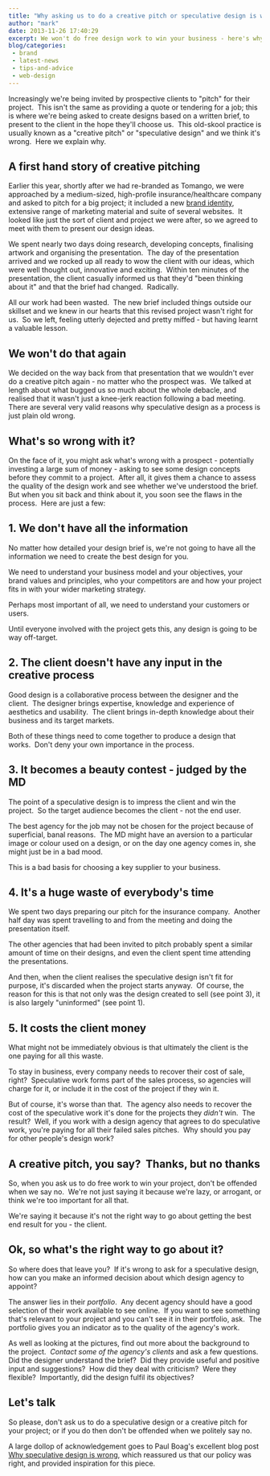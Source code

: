 ```yaml
---
title: "Why asking us to do a creative pitch or speculative design is wrong"
author: "mark"
date: 2013-11-26 17:40:29
excerpt: We won't do free design work to win your business - here's why.
blog/categories: 
 - brand
 - latest-news
 - tips-and-advice
 - web-design
---
```


Increasingly we're being invited by prospective clients to "pitch" for their project.  This isn't the same as providing a quote or tendering for a job; this is where we're being asked to create designs based on a written brief, to present to the client in the hope they'll choose us.  This old-skool practice is usually known as a "creative pitch" or "speculative design" and we think it's wrong.  Here we explain why.

## A first hand story of creative pitching

Earlier this year, shortly after we had re-branded as Tomango, we were approached by a medium-sized, high-profile insurance/healthcare company and asked to pitch for a big project; it included a new [brand identity](http://www.tomango.co.uk/creates/brand/), extensive range of marketing material and suite of several websites.  It looked like just the sort of client and project we were after, so we agreed to meet with them to present our design ideas.

We spent nearly two days doing research, developing concepts, finalising artwork and organising the presentation.  The day of the presentation arrived and we rocked up all ready to wow the client with our ideas, which were well thought out, innovative and exciting.  Within ten minutes of the presentation, the client casually informed us that they'd "been thinking about it" and that the brief had changed.  Radically.

All our work had been wasted.  The new brief included things outside our skillset and we knew in our hearts that this revised project wasn't right for us.  So we left, feeling utterly dejected and pretty miffed - but having learnt a valuable lesson.

## We won't do that again

We decided on the way back from that presentation that we wouldn't ever do a creative pitch again - no matter who the prospect was.  We talked at length about what bugged us so much about the whole debacle, and realised that it wasn't just a knee-jerk reaction following a bad meeting.  There are several very valid reasons why speculative design as a process is just plain old wrong.

## What's so wrong with it?

On the face of it, you might ask what's wrong with a prospect - potentially investing a large sum of money - asking to see some design concepts before they commit to a project.  After all, it gives them a chance to assess the quality of the design work and see whether we've understood the brief.  But when you sit back and think about it, you soon see the flaws in the process.  Here are just a few:

## 1. We don't have all the information

No matter how detailed your design brief is, we're not going to have all the information we need to create the best design for you.

We need to understand your business model and your objectives, your brand values and principles, who your competitors are and how your project fits in with your wider marketing strategy.

Perhaps most important of all, we need to understand your customers or users.

Until everyone involved with the project gets this, any design is going to be way off-target.

## 2. The client doesn't have any input in the creative process

Good design is a collaborative process between the designer and the client.  The designer brings expertise, knowledge and experience of aesthetics and usability.  The client brings in-depth knowledge about their business and its target markets.

Both of these things need to come together to produce a design that works.  Don't deny your own importance in the process.

## 3. It becomes a beauty contest - judged by the MD

The point of a speculative design is to impress the client and win the project.  So the target audience becomes the client - not the end user.

The best agency for the job may not be chosen for the project because of superficial, banal reasons.  The MD might have an aversion to a particular image or colour used on a design, or on the day one agency comes in, she might just be in a bad mood.

This is a bad basis for choosing a key supplier to your business.

## 4. It's a huge waste of everybody's time

We spent two days preparing our pitch for the insurance company.  Another half day was spent travelling to and from the meeting and doing the presentation itself.

The other agencies that had been invited to pitch probably spent a similar amount of time on their designs, and even the client spent time attending the presentations.

And then, when the client realises the speculative design isn't fit for purpose, it's discarded when the project starts anyway.  Of course, the reason for this is that not only was the design created to sell (see point 3), it is also largely "uninformed" (see point 1).

## 5. It costs the client money

What might not be immediately obvious is that ultimately the client is the one paying for all this waste.

To stay in business, every company needs to recover their cost of sale, right?  Speculative work forms part of the sales process, so agencies will charge for it, or include it in the cost of the project if they win it.

But of course, it's worse than that.  The agency also needs to recover the cost of the speculative work it's done for the projects they *didn't* win.  The result?  Well, if you work with a design agency that agrees to do speculative work, you're paying for all their failed sales pitches.  Why should you pay for other people's design work?

## A creative pitch, you say?  Thanks, but no thanks

So, when you ask us to do free work to win your project, don't be offended when we say no.  We're not just saying it because we're lazy, or arrogant, or think we're too important for all that.

We're saying it because it's not the right way to go about getting the best end result for you - the client.

## Ok, so what's the right way to go about it?

So where does that leave you?  If it's wrong to ask for a speculative design, how can you make an informed decision about which design agency to appoint?

The answer lies in their *portfolio*.  Any decent agency should have a good selection of their work available to see online.  If you want to see something that's relevant to your project and you can't see it in their portfolio, ask.  The portfolio gives you an indicator as to the quality of the agency's work.

As well as looking at the pictures, find out more about the background to the project.  *Contact some of the agency's clients* and ask a few questions.  Did the designer understand the brief?  Did they provide useful and positive input and suggestions?  How did they deal with criticism?  Were they flexible?  Importantly, did the design fulfil its objectives?

## Let's talk

So please, don't ask us to do a speculative design or a creative pitch for your project; or if you do then don't be offended when we politely say no.

A large dollop of acknowledgement goes to Paul Boag's excellent blog post [Why speculative design is wrong](http://boagworld.com/design/why-speculative-design-is-wrong/), which reassured us that our policy was right, and provided inspiration for this piece.



